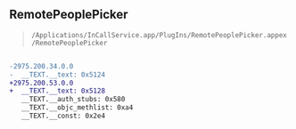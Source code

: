 ## RemotePeoplePicker

> `/Applications/InCallService.app/PlugIns/RemotePeoplePicker.appex/RemotePeoplePicker`

```diff

-2975.200.34.0.0
-  __TEXT.__text: 0x5124
+2975.200.53.0.0
+  __TEXT.__text: 0x5128
   __TEXT.__auth_stubs: 0x580
   __TEXT.__objc_methlist: 0xa4
   __TEXT.__const: 0x2e4

```
